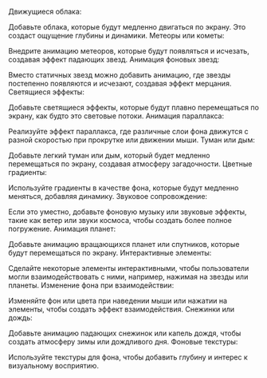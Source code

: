 Движущиеся облака:

Добавьте облака, которые будут медленно двигаться по экрану. Это создаст ощущение глубины и динамики.
Метеоры или кометы:

Внедрите анимацию метеоров, которые будут появляться и исчезать, создавая эффект падающих звезд.
Анимация фоновых звезд:

Вместо статичных звезд можно добавить анимацию, где звезды постепенно появляются и исчезают, создавая эффект мерцания.
Светящиеся эффекты:

Добавьте светящиеся эффекты, которые будут плавно перемещаться по экрану, как будто это световые потоки.
Анимация параллакса:

Реализуйте эффект параллакса, где различные слои фона движутся с разной скоростью при прокрутке или движении мыши.
Туман или дым:

Добавьте легкий туман или дым, который будет медленно перемещаться по экрану, создавая атмосферу загадочности.
Цветные градиенты:

Используйте градиенты в качестве фона, которые будут медленно меняться, добавляя динамику.
Звуковое сопровождение:

Если это уместно, добавьте фоновую музыку или звуковые эффекты, такие как ветер или звуки космоса, чтобы создать более полное погружение.
Анимация планет:

Добавьте анимацию вращающихся планет или спутников, которые будут перемещаться по экрану.
Интерактивные элементы:

Сделайте некоторые элементы интерактивными, чтобы пользователи могли взаимодействовать с ними, например, нажимая на звезды или планеты.
Изменение фона при взаимодействии:

Изменяйте фон или цвета при наведении мыши или нажатии на элементы, чтобы создать эффект взаимодействия.
Снежинки или дождь:

Добавьте анимацию падающих снежинок или капель дождя, чтобы создать атмосферу зимы или дождливого дня.
Фоновые текстуры:

Используйте текстуры для фона, чтобы добавить глубину и интерес к визуальному восприятию.
